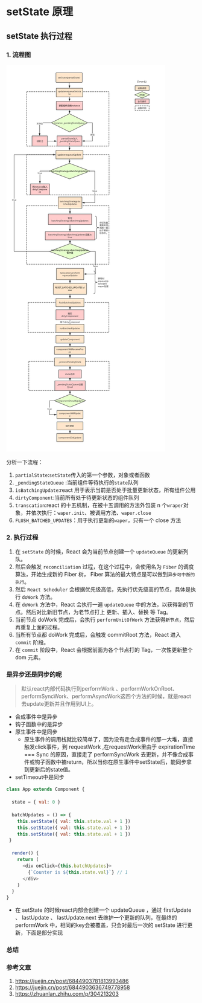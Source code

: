 # setState 原理

## setState 执行过程

### 1. 流程图

![setState](setState.png)

分析一下流程：

1. `partialState`:`setState`传入的第一个参数，对象或者函数
2. `_pendingStateQueue` :当前组件等待执行的`state`队列
3. `isBatchingUpdate`:react 用于表示当前是否处于批量更新状态，所有组件公用
4. `dirtyComponent`:当前所有处于待更新状态的组件队列
5. `transcation`:react 的十五机制，在被十五调用的方法外包装 n 个`wraper`对象，并依次执行：`waper.init`、被调用方法、`waper.close`
6. `FLUSH_BATCHED_UPDATES`：用于执行更新的`waper`，只有一个 close 方法



### 2. 执行过程

1. 在 `setState` 的时候，React 会为当前节点创建一个 `updateQueue` 的更新列队。
2. 然后会触发 `reconciliation` 过程，在这个过程中，会使用名为 `Fiber` 的调度算法，开始生成新的 Fiber 树， Fiber 算法的最大特点是可以做到`异步可中断的执行`。
3. 然后 `React Scheduler` 会根据优先级高低，先执行优先级高的节点，具体是执行 `doWork` 方法。
4. 在 `doWork` 方法中，React 会执行一遍 `updateQueue` 中的方法，以获得新的节点。然后对比新旧节点，为老节点打上 更新、插入、替换 等 Tag。
5. 当前节点 doWork 完成后，会执行 `performUnitOfWork` 方法获得`新节点`，然后再重复上面的过程。
6. 当所有节点都 doWork 完成后，会触发 commitRoot 方法，React 进入 `commit` 阶段。
7. 在 `commit` 阶段中，React 会根据前面为各个节点打的 Tag，一次性更新整个 dom 元素。

### 是异步还是同步的呢

> 默认react内部代码执行到performWork 、performWorkOnRoot、performSyncWork、performAsyncWork这四个方法的时候，就是react去update更新并且作用到UI上。

- 合成事件中是异步
- 钩子函数中的是异步
- 原生事件中是同步 
  - 原生事件的调用栈就比较简单了，因为没有走合成事件的那一大堆，直接触发click事件，到 requestWork ,在requestWork里由于 expirationTime === Sync 的原因，直接走了 performSyncWork 去更新，并不像合成事件或钩子函数中被return，所以当你在原生事件中setState后，能同步拿到更新后的state值。
- setTimeout中是同步
```javascript
class App extends Component {

  state = { val: 0 }

  batchUpdates = () => {
    this.setState({ val: this.state.val + 1 })
    this.setState({ val: this.state.val + 1 })
    this.setState({ val: this.state.val + 1 })
 }

  render() {
    return (
      <div onClick={this.batchUpdates}>
        {`Counter is ${this.state.val}`} // 1
      </div>
    )
  }
}

```
  - 在 setState 的时候react内部会创建一个 updateQueue ，通过 firstUpdate 、 lastUpdate 、 lastUpdate.next 去维护一个更新的队列，在最终的 performWork 中，相同的key会被覆盖，只会对最后一次的 setState 进行更新，下面是部分实现


### 总结

### 参考文章

1. https://juejin.cn/post/6844903781813993486
2. https://juejin.cn/post/6844903636749778958
3. https://zhuanlan.zhihu.com/p/304213203
